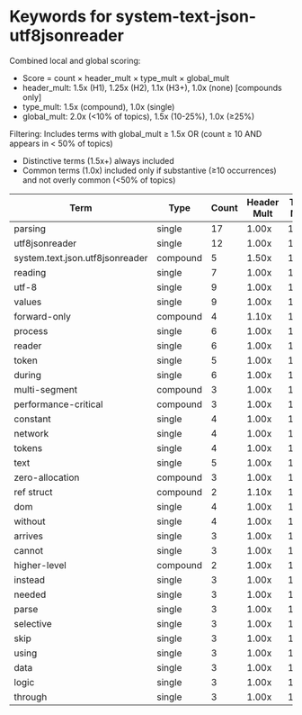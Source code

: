 # Keywords for system-text-json-utf8jsonreader

Combined local and global scoring:
- Score = count × header_mult × type_mult × global_mult
- header_mult: 1.5x (H1), 1.25x (H2), 1.1x (H3+), 1.0x (none) [compounds only]
- type_mult: 1.5x (compound), 1.0x (single)
- global_mult: 2.0x (<10% of topics), 1.5x (10-25%), 1.0x (≥25%)

Filtering: Includes terms with global_mult ≥ 1.5x OR (count ≥ 10 AND appears in < 50% of topics)
- Distinctive terms (1.5x+) always included
- Common terms (1.0x) included only if substantive (≥10 occurrences) and not overly common (<50% of topics)

| Term | Type | Count | Header Mult | Type Mult | Global Mult | Score |
|------|------|-------|-------------|-----------|-------------|-------|
| parsing | single | 17 | 1.00x | 1.00x | 2.0x | 34.000 |
| utf8jsonreader | single | 12 | 1.00x | 1.00x | 2.0x | 24.000 |
| system.text.json.utf8jsonreader | compound | 5 | 1.50x | 1.50x | 2.0x | 22.500 |
| reading | single | 7 | 1.00x | 1.00x | 2.0x | 14.000 |
| utf-8 | single | 9 | 1.00x | 1.00x | 1.5x | 13.500 |
| values | single | 9 | 1.00x | 1.00x | 1.5x | 13.500 |
| forward-only | compound | 4 | 1.10x | 1.50x | 2.0x | 13.200 |
| process | single | 6 | 1.00x | 1.00x | 2.0x | 12.000 |
| reader | single | 6 | 1.00x | 1.00x | 2.0x | 12.000 |
| token | single | 5 | 1.00x | 1.00x | 2.0x | 10.000 |
| during | single | 6 | 1.00x | 1.00x | 1.5x | 9.000 |
| multi-segment | compound | 3 | 1.00x | 1.50x | 2.0x | 9.000 |
| performance-critical | compound | 3 | 1.00x | 1.50x | 2.0x | 9.000 |
| constant | single | 4 | 1.00x | 1.00x | 2.0x | 8.000 |
| network | single | 4 | 1.00x | 1.00x | 2.0x | 8.000 |
| tokens | single | 4 | 1.00x | 1.00x | 2.0x | 8.000 |
| text | single | 5 | 1.00x | 1.00x | 1.5x | 7.500 |
| zero-allocation | compound | 3 | 1.00x | 1.50x | 1.5x | 6.750 |
| ref struct | compound | 2 | 1.10x | 1.50x | 2.0x | 6.600 |
| dom | single | 4 | 1.00x | 1.00x | 1.5x | 6.000 |
| without | single | 4 | 1.00x | 1.00x | 1.5x | 6.000 |
| arrives | single | 3 | 1.00x | 1.00x | 2.0x | 6.000 |
| cannot | single | 3 | 1.00x | 1.00x | 2.0x | 6.000 |
| higher-level | compound | 2 | 1.00x | 1.50x | 2.0x | 6.000 |
| instead | single | 3 | 1.00x | 1.00x | 2.0x | 6.000 |
| needed | single | 3 | 1.00x | 1.00x | 2.0x | 6.000 |
| parse | single | 3 | 1.00x | 1.00x | 2.0x | 6.000 |
| selective | single | 3 | 1.00x | 1.00x | 2.0x | 6.000 |
| skip | single | 3 | 1.00x | 1.00x | 2.0x | 6.000 |
| using | single | 3 | 1.00x | 1.00x | 2.0x | 6.000 |
| data | single | 3 | 1.00x | 1.00x | 1.5x | 4.500 |
| logic | single | 3 | 1.00x | 1.00x | 1.5x | 4.500 |
| through | single | 3 | 1.00x | 1.00x | 1.5x | 4.500 |
